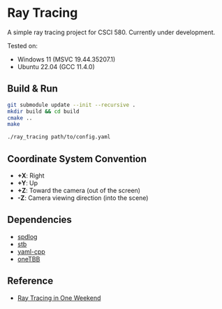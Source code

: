 # Ray Tracing

A simple ray tracing project for CSCI 580. Currently under development.

Tested on:

- Windows 11 (MSVC 19.44.35207.1)
- Ubuntu 22.04 (GCC 11.4.0)

## Build & Run

```bash
git submodule update --init --recursive .
mkdir build && cd build
cmake ..
make
```


```bash
./ray_tracing path/to/config.yaml
```

## Coordinate System Convention

- **+X**: Right
- **+Y**: Up  
- **+Z**: Toward the camera (out of the screen)
- **-Z**: Camera viewing direction (into the scene)

## Dependencies

- [spdlog](https://github.com/gabime/spdlog)
- [stb](https://github.com/nothings/stb)
- [yaml-cpp](https://github.com/jbeder/yaml-cpp)
- [oneTBB](https://github.com/uxlfoundation/oneTBB)

## Reference

- [Ray Tracing in One Weekend](https://raytracing.github.io/books/RayTracingInOneWeekend.html)